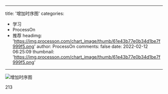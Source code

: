 
---
title: '增加时序图'
categories: 
 - 学习
 - ProcessOn
 - 推荐
headimg: 'https://img.processon.com/chart_image/thumb/61e43b77e0b34d1be7f999f5.png'
author: ProcessOn
comments: false
date: 2022-02-12 06:25:09
thumbnail: 'https://img.processon.com/chart_image/thumb/61e43b77e0b34d1be7f999f5.png'
---

<div>   
<img class="thumb" alt="增加时序图" src="https://img.processon.com/chart_image/thumb/61e43b77e0b34d1be7f999f5.png" referrerpolicy="no-referrer">
<p>213</p>  
</div>
            